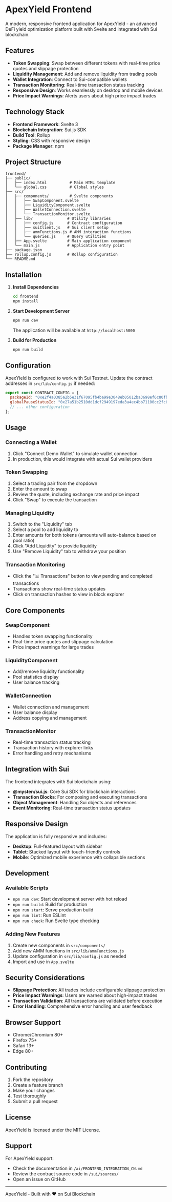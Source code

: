 # ApexYield Frontend

A modern, responsive frontend application for ApexYield - an advanced DeFi yield optimization platform built with Svelte and integrated with Sui blockchain.

## Features

- **Token Swapping**: Swap between different tokens with real-time price quotes and slippage protection
- **Liquidity Management**: Add and remove liquidity from trading pools
- **Wallet Integration**: Connect to Sui-compatible wallets
- **Transaction Monitoring**: Real-time transaction status tracking
- **Responsive Design**: Works seamlessly on desktop and mobile devices
- **Price Impact Warnings**: Alerts users about high price impact trades

## Technology Stack

- **Frontend Framework**: Svelte 3
- **Blockchain Integration**: Sui.js SDK
- **Build Tool**: Rollup
- **Styling**: CSS with responsive design
- **Package Manager**: npm

## Project Structure

```
frontend/
├── public/
│   ├── index.html          # Main HTML template
│   └── global.css          # Global styles
├── src/
│   ├── components/         # Svelte components
│   │   ├── SwapComponent.svelte
│   │   ├── LiquidityComponent.svelte
│   │   ├── WalletConnection.svelte
│   │   └── TransactionMonitor.svelte
│   ├── lib/               # Utility libraries
│   │   ├── config.js      # Contract configuration
│   │   ├── suiClient.js   # Sui client setup
│   │   ├── ammFunctions.js # AMM interaction functions
│   │   └── queries.js     # Query utilities
│   ├── App.svelte         # Main application component
│   └── main.js            # Application entry point
├── package.json
├── rollup.config.js       # Rollup configuration
└── README.md
```

## Installation

1. **Install Dependencies**
   ```bash
   cd frontend
   npm install
   ```

2. **Start Development Server**
   ```bash
   npm run dev
   ```
   The application will be available at `http://localhost:5000`

3. **Build for Production**
   ```bash
   npm run build
   ```

## Configuration

ApexYield is configured to work with Sui Testnet. Update the contract addresses in `src/lib/config.js` if needed:

```javascript
export const CONTRACT_CONFIG = {
  packageId: "0xe2f4a0385a2b5e31f67095fb4ba99e3048eb05012ba3698ef6c80fbb675fe138",
  globalPauseStatusId: "0x27a51b2510dd1dcf2949197eda3a4ec4bb71100cc2fc873fcbf772e47d8e975b",
  // ... other configuration
};
```

## Usage

### Connecting a Wallet

1. Click "Connect Demo Wallet" to simulate wallet connection
2. In production, this would integrate with actual Sui wallet providers

### Token Swapping

1. Select a trading pair from the dropdown
2. Enter the amount to swap
3. Review the quote, including exchange rate and price impact
4. Click "Swap" to execute the transaction

### Managing Liquidity

1. Switch to the "Liquidity" tab
2. Select a pool to add liquidity to
3. Enter amounts for both tokens (amounts will auto-balance based on pool ratio)
4. Click "Add Liquidity" to provide liquidity
5. Use "Remove Liquidity" tab to withdraw your position

### Transaction Monitoring

- Click the "📊 Transactions" button to view pending and completed transactions
- Transactions show real-time status updates
- Click on transaction hashes to view in block explorer

## Core Components

### SwapComponent
- Handles token swapping functionality
- Real-time price quotes and slippage calculation
- Price impact warnings for large trades

### LiquidityComponent
- Add/remove liquidity functionality
- Pool statistics display
- User balance tracking

### WalletConnection
- Wallet connection and management
- User balance display
- Address copying and management

### TransactionMonitor
- Real-time transaction status tracking
- Transaction history with explorer links
- Error handling and retry mechanisms

## Integration with Sui

The frontend integrates with Sui blockchain using:

- **@mysten/sui.js**: Core Sui SDK for blockchain interactions
- **Transaction Blocks**: For composing and executing transactions
- **Object Management**: Handling Sui objects and references
- **Event Monitoring**: Real-time transaction status updates

## Responsive Design

The application is fully responsive and includes:

- **Desktop**: Full-featured layout with sidebar
- **Tablet**: Stacked layout with touch-friendly controls
- **Mobile**: Optimized mobile experience with collapsible sections

## Development

### Available Scripts

- `npm run dev`: Start development server with hot reload
- `npm run build`: Build for production
- `npm run start`: Serve production build
- `npm run lint`: Run ESLint
- `npm run check`: Run Svelte type checking

### Adding New Features

1. Create new components in `src/components/`
2. Add new AMM functions in `src/lib/ammFunctions.js`
3. Update configuration in `src/lib/config.js` as needed
4. Import and use in `App.svelte`

## Security Considerations

- **Slippage Protection**: All trades include configurable slippage protection
- **Price Impact Warnings**: Users are warned about high-impact trades
- **Transaction Validation**: All transactions are validated before execution
- **Error Handling**: Comprehensive error handling and user feedback

## Browser Support

- Chrome/Chromium 80+
- Firefox 75+
- Safari 13+
- Edge 80+

## Contributing

1. Fork the repository
2. Create a feature branch
3. Make your changes
4. Test thoroughly
5. Submit a pull request

## License

ApexYield is licensed under the MIT License.

## Support

For ApexYield support:
- Check the documentation in `/ai/FRONTEND_INTEGRATION_CN.md`
- Review the contract source code in `/sui/sources/`
- Open an issue on GitHub

---

ApexYield - Built with ❤️ on Sui Blockchain